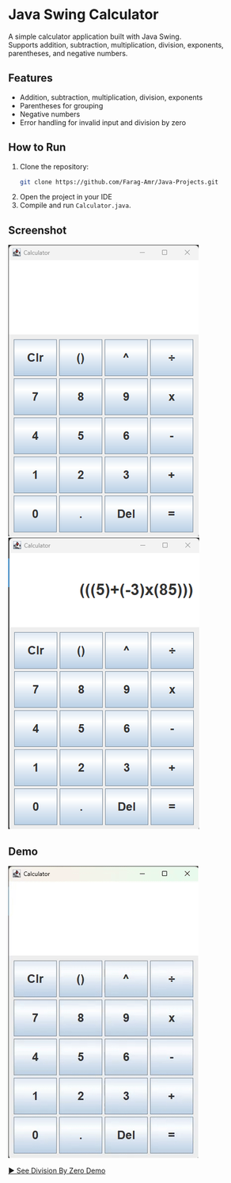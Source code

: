 # Java Swing Calculator

A simple calculator application built with Java Swing.  
Supports addition, subtraction, multiplication, division, exponents, parentheses, and negative numbers.

## Features

- Addition, subtraction, multiplication, division, exponents
- Parentheses for grouping
- Negative numbers
- Error handling for invalid input and division by zero

## How to Run

1. Clone the repository:
   ```sh
   git clone https://github.com/Farag-Amr/Java-Projects.git
   ```
2. Open the project in your IDE
3. Compile and run `Calculator.java`.

## Screenshot

![Empty Calculator](Images/image-1.png)
![Calculator With Equation](Images/image.png)

## Demo

![Calculator Demo](Images/Parentheses-Logic-&-Multiple-Equations-Demo.gif)

[▶️ See Division By Zero Demo](Images/Division-By-Zero-Demo.gif)
